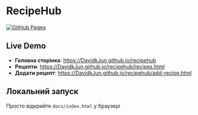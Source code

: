 # RecipeHub

[![GitHub Pages](https://img.shields.io/badge/GitHub%20Pages-Live-brightgreen)](https://DavidkJun.github.io/recipehub)

## Live Demo
- **Головна сторінка**: https://DavidkJun.github.io/recipehub
- **Рецепти**: https://DavidkJun.github.io/recipehub/recipes.html
- **Додати рецепт**: https://DavidkJun.github.io/recipehub/add-recipe.html

## Локальний запуск
Просто відкрийте `docs/index.html` у браузері
